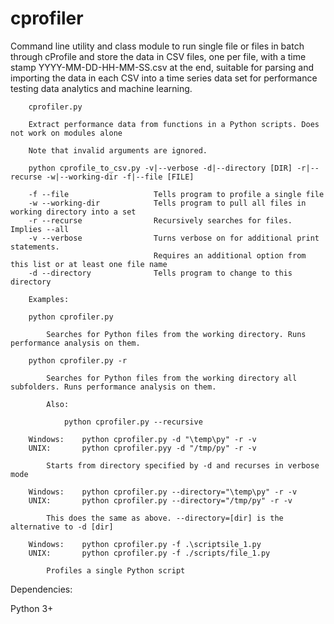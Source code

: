 # cprofiler
Command line utility and class module to run single file or files in batch through cProfile and store the data in CSV files, one per file, with a time stamp YYYY-MM-DD-HH-MM-SS.csv at the end, suitable for parsing and importing the data in each CSV into a time series data set for performance testing data analytics and machine learning. 

        cprofiler.py

        Extract performance data from functions in a Python scripts. Does not work on modules alone

        Note that invalid arguments are ignored.

        python cprofile_to_csv.py -v|--verbose -d|--directory [DIR] -r|--recurse -w|--working-dir -f|--file [FILE]

        -f --file                   Tells program to profile a single file
        -w --working-dir            Tells program to pull all files in working directory into a set
        -r --recurse                Recursively searches for files. Implies --all
        -v --verbose                Turns verbose on for additional print statements.
                                    Requires an additional option from this list or at least one file name
        -d --directory              Tells program to change to this directory

        Examples:

        python cprofiler.py

            Searches for Python files from the working directory. Runs performance analysis on them.

        python cprofiler.py -r

            Searches for Python files from the working directory all subfolders. Runs performance analysis on them.

            Also:

                python cprofiler.py --recursive

        Windows:    python cprofiler.py -d "\temp\py" -r -v
        UNIX:       python cprofiler.pyy -d "/tmp/py" -r -v

            Starts from directory specified by -d and recurses in verbose mode

        Windows:    python cprofiler.py --directory="\temp\py" -r -v
        UNIX:       python cprofiler.py --directory="/tmp/py" -r -v

            This does the same as above. --directory=[dir] is the alternative to -d [dir]

        Windows:    python cprofiler.py -f .\scriptsile_1.py
        UNIX:       python cprofiler.py -f ./scripts/file_1.py

            Profiles a single Python script

Dependencies:

Python 3+

